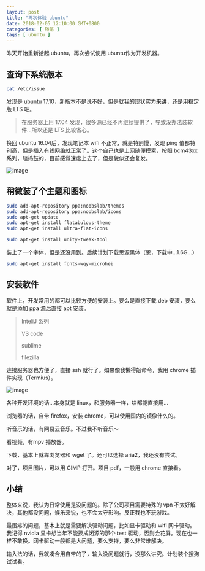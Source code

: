 ```yaml
---
layout: post
title: "再次体验 ubuntu"
date: 2018-02-05 12:10:00 GMT+0800
categories: [ 随笔 ]
tags: [ ubuntu ]
---
```


昨天开始重新拾起 ubuntu，再次尝试使用 ubuntu作为开发机器。

<!-- more -->

## 查询下系统版本

```bash
cat /etc/issue
```

发现是 ubuntu 17.10，新版本不是说不好，但是就我的现状实力来讲，还是用稳定版 LTS 吧。

> 在服务器上用 17.04 发现，很多源已经不再继续提供了，导致没办法装软件...所以还是 LTS 比较省心。

换回 ubuntu 16.04后，发现笔记本 wifi 不正常，就是特别慢，发现 ping 值都特别高，但是插入有线网络就正常了。这个自己也是上网随便摸索，按照 bcm43xx系列，瞎捣鼓的，目前感觉速度上去了，但是貌似还会复发。

![image](https://cdn1.yukapril.com/2018-02-05-ubuntu.png)

## 稍微装了个主题和图标

```bash
sudo add-apt-repository ppa:noobslab/themes
sudo add-apt-repository ppa:noobslab/icons
sudo apt-get update
sudo apt-get install flatabulous-theme
sudo apt-get install ultra-flat-icons

sudo apt-get install unity-tweak-tool
```

装上了一个字体，但是还没用到。后续计划下载思源黑体（恩，下载中...1.6G...）

```bash
sudo apt-get install fonts-wqy-microhei
```

## 安装软件

软件上，开发常用的都可以比较方便的安装上。要么是直接下载 deb 安装，要么就是添加 ppa 源后直接 apt 安装。

> InteliJ 系列
>
> VS code
>
> sublime
>
> filezilla

连接服务器也方便了，直接 ssh 就行了。如果像我懒得敲命令，我用 chrome 插件实现（Termius）。

![image](https://cdn1.yukapril.com/2018-02-05-ubuntu-2.png)

各种开发环境的话...本身就是 linux，和服务器一样，啥都能直接用...

浏览器的话，自带 firefox，安装 chrome，可以使用国内的镜像什么的。

听音乐的话，有网易云音乐。不过我不听音乐～

看视频，有mpv 播放器。

下载，基本上就靠浏览器和 wget 了。还可以选择 aria2，我还没有尝试。

对了，项目图片，可以用 GIMP 打开。项目 pdf，一般用 chrome 直接看。

## 小结

整体来说，我认为日常使用是没问题的。除了公司项目需要特殊的 vpn 不太好解决，其他都没问题，娱乐来说，也不会太守影响。反正我也不玩游戏。

最蛋疼的问题，基本上就是需要解决驱动问题，比如显卡驱动和 wifi 网卡驱动。我记得 nvidia 显卡想当年不能换成闭源的那个 test 驱动，否则会花屏。现在也一样不敢换。网卡驱动一般都是大问题，要么支持，要么非常难解决。

输入法的话，我就凑合用自带的了，输入没问题就行，没那么讲究。计划装个搜狗试试看。
